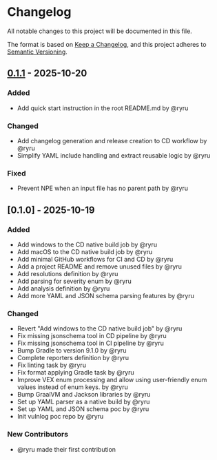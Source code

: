 # Changelog

All notable changes to this project will be documented in this file.

The format is based on [Keep a Changelog](https://keepachangelog.com/en/1.1.0/),
and this project adheres to [Semantic Versioning](https://semver.org/spec/v2.0.0.html).

## [0.1.1] - 2025-10-20

### Added
- Add quick start instruction in the root README.md by @ryru

### Changed
- Add changelog generation and release creation to CD workflow by @ryru
- Simplify YAML include handling and extract reusable logic by @ryru

### Fixed
- Prevent NPE when an input file has no parent path by @ryru

## [0.1.0] - 2025-10-19

### Added
- Add windows to the CD native build job by @ryru
- Add macOS to the CD native build job by @ryru
- Add minimal GitHub workflows for CI and CD by @ryru
- Add a project README and remove unused files by @ryru
- Add resolutions definition by @ryru
- Add parsing for severity enum by @ryru
- Add analysis definition by @ryru
- Add more YAML and JSON schema parsing features by @ryru

### Changed
- Revert "Add windows to the CD native build job" by @ryru
- Fix missing jsonschema tool in CD pipeline by @ryru
- Fix missing jsonschema tool in CI pipeline by @ryru
- Bump Gradle to version 9.1.0 by @ryru
- Complete reporters definition by @ryru
- Fix linting task by @ryru
- Fix format applying Gradle task by @ryru
- Improve VEX enum processing and allow using user-friendly enum values instead of enum keys. by @ryru
- Bump GraalVM and Jackson libraries by @ryru
- Set up YAML parser as a native build by @ryru
- Set up YAML and JSON schema poc by @ryru
- Init vulnlog poc repo by @ryru

### New Contributors
* @ryru made their first contribution

[0.1.1]: https://github.com/vulnlog/vulnlog-poc/compare/v0.1.0...v0.1.1

<!-- generated by git-cliff -->
